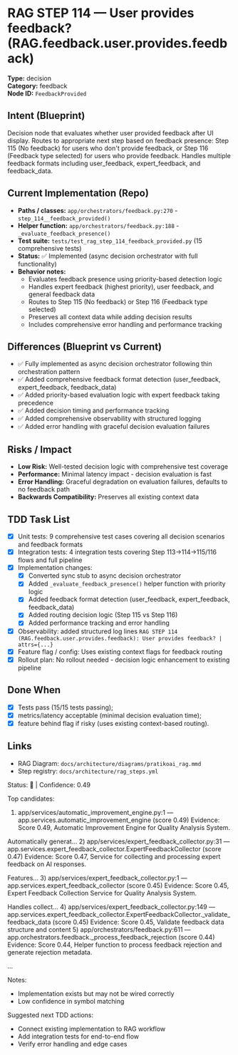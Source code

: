# RAG STEP 114 — User provides feedback? (RAG.feedback.user.provides.feedback)

**Type:** decision  
**Category:** feedback  
**Node ID:** `FeedbackProvided`

## Intent (Blueprint)
Decision node that evaluates whether user provided feedback after UI display. Routes to appropriate next step based on feedback presence: Step 115 (No feedback) for users who don't provide feedback, or Step 116 (Feedback type selected) for users who provide feedback. Handles multiple feedback formats including user_feedback, expert_feedback, and feedback_data.

## Current Implementation (Repo)
- **Paths / classes:** `app/orchestrators/feedback.py:270` - `step_114__feedback_provided()`
- **Helper function:** `app/orchestrators/feedback.py:188` - `_evaluate_feedback_presence()`
- **Test suite:** `tests/test_rag_step_114_feedback_provided.py` (15 comprehensive tests)
- **Status:** ✅ Implemented (async decision orchestrator with full functionality)
- **Behavior notes:**
  - Evaluates feedback presence using priority-based detection logic
  - Handles expert feedback (highest priority), user feedback, and general feedback data
  - Routes to Step 115 (No feedback) or Step 116 (Feedback type selected)
  - Preserves all context data while adding decision results
  - Includes comprehensive error handling and performance tracking

## Differences (Blueprint vs Current)
- ✅ Fully implemented as async decision orchestrator following thin orchestration pattern
- ✅ Added comprehensive feedback format detection (user_feedback, expert_feedback, feedback_data)
- ✅ Added priority-based evaluation logic with expert feedback taking precedence
- ✅ Added decision timing and performance tracking
- ✅ Added comprehensive observability with structured logging
- ✅ Added error handling with graceful decision evaluation failures

## Risks / Impact
- **Low Risk:** Well-tested decision logic with comprehensive test coverage
- **Performance:** Minimal latency impact - decision evaluation is fast
- **Error Handling:** Graceful degradation on evaluation failures, defaults to no feedback path
- **Backwards Compatibility:** Preserves all existing context data

## TDD Task List
- [x] Unit tests: 9 comprehensive test cases covering all decision scenarios and feedback formats
- [x] Integration tests: 4 integration tests covering Step 113→114→115/116 flows and full pipeline
- [x] Implementation changes:
  - [x] Converted sync stub to async decision orchestrator
  - [x] Added `_evaluate_feedback_presence()` helper function with priority logic
  - [x] Added feedback format detection (user_feedback, expert_feedback, feedback_data)
  - [x] Added routing decision logic (Step 115 vs Step 116)
  - [x] Added performance tracking and error handling
- [x] Observability: added structured log lines
  `RAG STEP 114 (RAG.feedback.user.provides.feedback): User provides feedback? | attrs={...}`
- [x] Feature flag / config: Uses existing context flags for feedback routing
- [x] Rollout plan: No rollout needed - decision logic enhancement to existing pipeline

## Done When
- [x] Tests pass (15/15 tests passing);
- [x] metrics/latency acceptable (minimal decision evaluation time);
- [x] feature behind flag if risky (uses existing context-based routing).

## Links
- RAG Diagram: `docs/architecture/diagrams/pratikoai_rag.mmd`
- Step registry: `docs/architecture/rag_steps.yml`


<!-- AUTO-AUDIT:BEGIN -->
Status: 🔌  |  Confidence: 0.49

Top candidates:
1) app/services/automatic_improvement_engine.py:1 — app.services.automatic_improvement_engine (score 0.49)
   Evidence: Score 0.49, Automatic Improvement Engine for Quality Analysis System.

Automatically generat...
2) app/services/expert_feedback_collector.py:31 — app.services.expert_feedback_collector.ExpertFeedbackCollector (score 0.47)
   Evidence: Score 0.47, Service for collecting and processing expert feedback on AI responses.

Features...
3) app/services/expert_feedback_collector.py:1 — app.services.expert_feedback_collector (score 0.45)
   Evidence: Score 0.45, Expert Feedback Collection Service for Quality Analysis System.

Handles collect...
4) app/services/expert_feedback_collector.py:149 — app.services.expert_feedback_collector.ExpertFeedbackCollector._validate_feedback_data (score 0.45)
   Evidence: Score 0.45, Validate feedback data structure and content
5) app/orchestrators/feedback.py:611 — app.orchestrators.feedback._process_feedback_rejection (score 0.44)
   Evidence: Score 0.44, Helper function to process feedback rejection and generate rejection metadata.

...

Notes:
- Implementation exists but may not be wired correctly
- Low confidence in symbol matching

Suggested next TDD actions:
- Connect existing implementation to RAG workflow
- Add integration tests for end-to-end flow
- Verify error handling and edge cases
<!-- AUTO-AUDIT:END -->